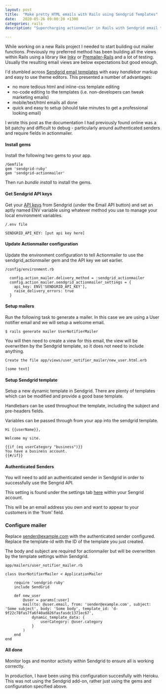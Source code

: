 ```yaml
---
layout: post
title:  "Make pretty HTML emails with Rails using Sendgrid Templates"
date:   2020-05-26 09:00:20 +1300
categories: rails
description: "Supercharging actionmailer in Rails with Sendgrid email templates. HTML and mobile friendly emails at pace."

---
```


While working on a new Rails project I needed to start building out mailer functions. Previously my preferred method has been building all the views within Rails using a library like [Inky](https://github.com/foundation/inky-rb) or [Premailer-Rails](https://github.com/fphilipe/premailer-rails) and a lot of testing. Usually the resulting email views are below expectations but good enough.

I'd stumbled across [Sendgrid email templates](https://sendgrid.com/solutions/email-marketing/email-templates/) with easy _handlebar_ markup and easy to use theme editors. This presented a number of advantages:
- no more tedious html and inline-css template editing
- no-code editing to the templates (i.e. non-developers can tweak marketing emails)
- mobile/text/html emails all done
- quick and easy to setup (should take minutes to get a professional looking email)

I wrote this post as the documentation I had previously found online was a bit patchy and difficult to debug - particularly around authenticated senders and require fields in actionmailer.


#### Install gems

Install the following two gems to your app.

~~~~
/Gemfile
gem 'sendgrid-ruby'
gem 'sendgrid-actionmailer'
~~~~

Then run _bundle install_ to install the gems.

#### Get Sendgrid API keys

Get your [API keys](https://app.sendgrid.com/settings/api_keys) from Sendgrid (under the Email API button) and set an aptly named ENV variable using whatever method you use to manage your local environment variables.

~~~~
/.env file

SENDGRID_API_KEY: [put api key here]

~~~~


#### Update Actionmailer configuration

Update the environment configuration to tell Actionmailer to use the sendgrid_actionmailer gem and the API key we set earlier.

~~~~~~~
/config/environment.rb

  config.action_mailer.delivery_method = :sendgrid_actionmailer
  config.action_mailer.sendgrid_actionmailer_settings = {
    api_key: ENV['SENDGRID_API_KEY'],
    raise_delivery_errors: true
  }

~~~~~~~

#### Setup mailers

Run the following task to generate a mailer. In this case we are using a User notifier email and we will setup a welcome email.
~~~~~~
$ rails generate mailer UserNotifierMailer
~~~~~~

You will then need to create a view for this email, the view will be overwritten by the Sendgrid template, so it does not need to include anything.

~~~~~~
Create the file app/views/user_notifier_mailer/new_user.html.erb

[some text]
~~~~~~

#### Setup Sendgrid template

Setup a new dynamic template in Sendgrid. There are plenty of templates which can be modified and provide a good base template.

Handlebars can be used throughout the template, including the subject and pre-headers fields. 

Variables can be passed through from your app into the sendgrid template.

~~~~~~
Hi {{userName}},

Welcome my site.

{{if (eq userCategory "business")}}
You have a business account.
{{#/if}}

~~~~~~

#### Authenticated Senders

You will need to add an authenticated sender in Sendgrid in order to successfully use the Sengrid API.

This setting is found under the settings tab [here](https://app.sendgrid.com/settings/sender_auth) within your Sengrid account.

This will be an email address you own and want to appear to your customers in the 'from' field. 


### Configure mailer

Replace sender@example.com with the authenticated sender configured.
Replace the template-id with the ID of the template you just created.

The body and subject are required for actionmailer but will be overwritten by the template settings within Sendgrid.

~~~~~~~
app/mailers/user_notifier_mailer.rb

class UserNotifierMailer < ApplicationMailer

    require 'sendgrid-ruby'
    include SendGrid

    def new_user
        @user = params[:user]
        mail(to: @user.email, from: 'sender@example.com', subject: 'Some subject', body: 'Some body', template_id: 'd-9f22c78fas7fa6f40ad826fasfasdc1371ec67', 
            dynamic_template_data: {
                userCategory: @user.category 
            }
        )
    end
end
~~~~~~~

#### All done

Monitor logs and monitor activity within Sendgrid to ensure all is working correctly.

In production, I have been using this configuration succesfully with Heroku. This was not using the Sendgrid add-on, rather just using the gems and configuration specified above.
